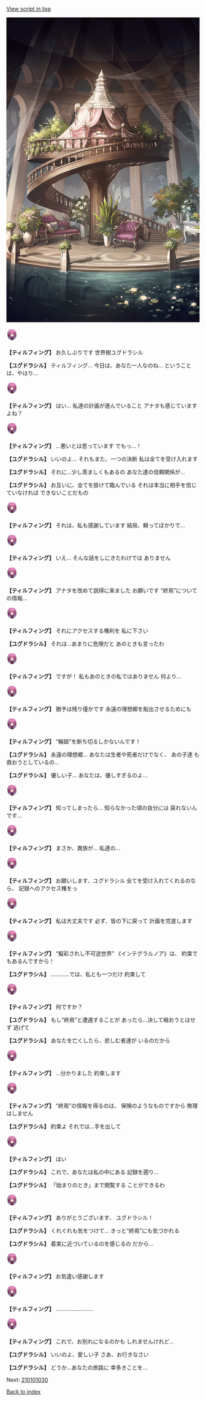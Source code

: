 [View script in lisp](../scripts/210101020.txt)

![yggdrasill_bedroom_light.png](../images/backgrounds/yggdrasill_bedroom_light.png)

<img src="../images/units/5101431.png" alt="5101431.png" height="34"/>

**【ティルフィング】**
お久しぶりです
世界樹ユグドラシル

**【ユグドラシル】**
ティルフィング…
今日は、あなた一人なのね…
ということは、やはり…

<img src="../images/units/5101431.png" alt="5101431.png" height="34"/>

**【ティルフィング】**
はい…
私達の計画が進んでいること
アナタも感じていますよね？

<img src="../images/units/5101431.png" alt="5101431.png" height="34"/>

**【ティルフィング】**
…悪いとは思っています
でもっ…！

**【ユグドラシル】**
いいのよ…
それもまた、一つの決断
私は全てを受け入れます

**【ユグドラシル】**
それに…少し羨ましくもあるの
あなた達の信頼関係が…

**【ユグドラシル】**
お互いに、全てを掛けて臨んでいる
それは本当に相手を信じていなければ
できないことだもの

<img src="../images/units/5101431.png" alt="5101431.png" height="34"/>

**【ティルフィング】**
それは、私も感謝しています
結局、頼ってばかりで…

<img src="../images/units/5101431.png" alt="5101431.png" height="34"/>

**【ティルフィング】**
いえ…
そんな話をしにきたわけでは
ありません

<img src="../images/units/5101431.png" alt="5101431.png" height="34"/>

**【ティルフィング】**
アナタを改めて説得に来ました
お願いです
“終焉”についての情報…

<img src="../images/units/5101431.png" alt="5101431.png" height="34"/>

**【ティルフィング】**
それにアクセスする権利を
私に下さい

**【ユグドラシル】**
それは…あまりに危険だと
あのときも言ったわ

<img src="../images/units/5101431.png" alt="5101431.png" height="34"/>

**【ティルフィング】**
ですが！
私もあのときの私ではありません
何より…

<img src="../images/units/5101431.png" alt="5101431.png" height="34"/>

**【ティルフィング】**
猶予は残り僅かです
永遠の理想郷を船出させるためにも

<img src="../images/units/5101431.png" alt="5101431.png" height="34"/>

**【ティルフィング】**
“輪廻”を断ち切るしかないんです！

**【ユグドラシル】**
永遠の理想郷…
あなたは生者や死者だけでなく、
あの子達 も救おうとしているの…

**【ユグドラシル】**
優しい子…
あなたは、優しすぎるのよ…

<img src="../images/units/5101431.png" alt="5101431.png" height="34"/>

**【ティルフィング】**
知ってしまったら…
知らなかった頃の自分には
戻れないんです…

<img src="../images/units/5101431.png" alt="5101431.png" height="34"/>

**【ティルフィング】**
まさか、異族が…
私達の…

<img src="../images/units/5101431.png" alt="5101431.png" height="34"/>

**【ティルフィング】**
お願いします、ユグドラシル
全てを受け入れてくれるのなら、
記録へのアクセス権をっ

<img src="../images/units/5101431.png" alt="5101431.png" height="34"/>

**【ティルフィング】**
私は大丈夫です
必ず、皆の下に戻って
計画を完遂します

<img src="../images/units/5101431.png" alt="5101431.png" height="34"/>

**【ティルフィング】**
“擬彩されし不可逆世界”
《インテグラルノア》は、
約束でもあるんですから！

**【ユグドラシル】**
…………では、私とも一つだけ
約束して

<img src="../images/units/5101431.png" alt="5101431.png" height="34"/>

**【ティルフィング】**
何ですか？

**【ユグドラシル】**
もし“終焉”と遭遇することが
あったら…決して戦おうとはせず
逃げて

**【ユグドラシル】**
あなたを亡くしたら、悲しむ者達が
いるのだから

<img src="../images/units/5101431.png" alt="5101431.png" height="34"/>

**【ティルフィング】**
…分かりました
約束します

<img src="../images/units/5101431.png" alt="5101431.png" height="34"/>

**【ティルフィング】**
“終焉”の情報を得るのは、
保険のようなものですから
無理はしません

**【ユグドラシル】**
約束よ
それでは…手を出して

<img src="../images/units/5101431.png" alt="5101431.png" height="34"/>

**【ティルフィング】**
はい

**【ユグドラシル】**
これで、あなたは私の中にある
記録を遡り…

**【ユグドラシル】**
「始まりのとき」まで閲覧する
ことができるわ

<img src="../images/units/5101431.png" alt="5101431.png" height="34"/>

**【ティルフィング】**
ありがとうございます、
ユグドラシル！

**【ユグドラシル】**
くれぐれも気をつけて…
きっと“終焉”にも気づかれる

**【ユグドラシル】**
着実に近づいているのを感じるの
だから…

<img src="../images/units/5101431.png" alt="5101431.png" height="34"/>

**【ティルフィング】**
お気遣い感謝します

<img src="../images/units/5101431.png" alt="5101431.png" height="34"/>

**【ティルフィング】**
……………………

<img src="../images/units/5101431.png" alt="5101431.png" height="34"/>

**【ティルフィング】**
これで、お別れになるのかも
しれませんけれど…

**【ユグドラシル】**
いいのよ、愛しい子
さあ、お行きなさい

**【ユグドラシル】**
どうか…あなたの旅路に
幸多きことを…

Next: [210101030](210101030.md)

[Back to index](index.md)
